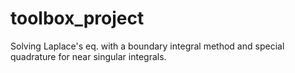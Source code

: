 # toolbox_project
Solving Laplace's eq. with a boundary integral method and special quadrature for near singular integrals. 
